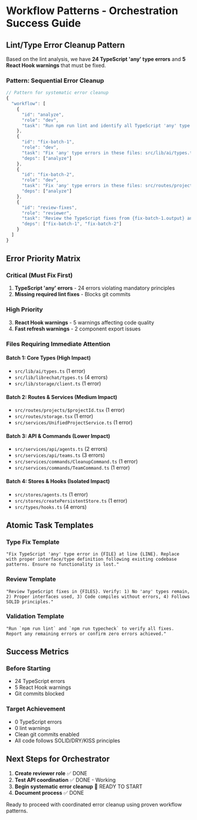 # Workflow Patterns - Orchestration Success Guide

## Lint/Type Error Cleanup Pattern

Based on the lint analysis, we have **24 TypeScript 'any' type errors** and **5 React Hook warnings** that must be fixed.

### Pattern: Sequential Error Cleanup

```javascript
// Pattern for systematic error cleanup
{
  "workflow": [
    {
      "id": "analyze",
      "role": "dev",
      "task": "Run npm run lint and identify all TypeScript 'any' type errors. List each file and line number."
    },
    {
      "id": "fix-batch-1",
      "role": "dev",
      "task": "Fix 'any' type errors in these files: src/lib/ai/types.ts, src/lib/librechat/types.ts, src/lib/storage/client.ts. Replace 'any' with proper TypeScript types.",
      "deps": ["analyze"]
    },
    {
      "id": "fix-batch-2",
      "role": "dev",
      "task": "Fix 'any' type errors in these files: src/routes/projects/$projectId.tsx, src/routes/storage.tsx, src/services/UnifiedProjectService.ts. Use proper TypeScript interfaces.",
      "deps": ["analyze"]
    },
    {
      "id": "review-fixes",
      "role": "reviewer",
      "task": "Review the TypeScript fixes from {fix-batch-1.output} and {fix-batch-2.output}. Verify proper types are used and no 'any' remains. Run npm run typecheck to validate.",
      "deps": ["fix-batch-1", "fix-batch-2"]
    }
  ]
}
```

## Error Priority Matrix

### Critical (Must Fix First)

1. **TypeScript 'any' errors** - 24 errors violating mandatory principles
2. **Missing required lint fixes** - Blocks git commits

### High Priority

3. **React Hook warnings** - 5 warnings affecting code quality
4. **Fast refresh warnings** - 2 component export issues

### Files Requiring Immediate Attention

#### Batch 1: Core Types (High Impact)

- `src/lib/ai/types.ts` (1 error)
- `src/lib/librechat/types.ts` (4 errors)
- `src/lib/storage/client.ts` (1 error)

#### Batch 2: Routes & Services (Medium Impact)

- `src/routes/projects/$projectId.tsx` (1 error)
- `src/routes/storage.tsx` (1 error)
- `src/services/UnifiedProjectService.ts` (1 error)

#### Batch 3: API & Commands (Lower Impact)

- `src/services/api/agents.ts` (2 errors)
- `src/services/api/teams.ts` (3 errors)
- `src/services/commands/CleanupCommand.ts` (1 error)
- `src/services/commands/TeamCommand.ts` (1 error)

#### Batch 4: Stores & Hooks (Isolated Impact)

- `src/stores/agents.ts` (1 error)
- `src/stores/createPersistentStore.ts` (1 error)
- `src/types/hooks.ts` (4 errors)

## Atomic Task Templates

### Type Fix Template

```
"Fix TypeScript 'any' type error in {FILE} at line {LINE}. Replace with proper interface/type definition following existing codebase patterns. Ensure no functionality is lost."
```

### Review Template

```
"Review TypeScript fixes in {FILES}. Verify: 1) No 'any' types remain, 2) Proper interfaces used, 3) Code compiles without errors, 4) Follows SOLID principles."
```

### Validation Template

```
"Run `npm run lint` and `npm run typecheck` to verify all fixes. Report any remaining errors or confirm zero errors achieved."
```

## Success Metrics

### Before Starting

- 24 TypeScript errors
- 5 React Hook warnings
- Git commits blocked

### Target Achievement

- 0 TypeScript errors
- 0 lint warnings
- Clean git commits enabled
- All code follows SOLID/DRY/KISS principles

## Next Steps for Orchestrator

1. **Create reviewer role** ✅ DONE
2. **Test API coordination** ✅ DONE - Working
3. **Begin systematic error cleanup** 🔄 READY TO START
4. **Document process** ✅ DONE

Ready to proceed with coordinated error cleanup using proven workflow patterns.
